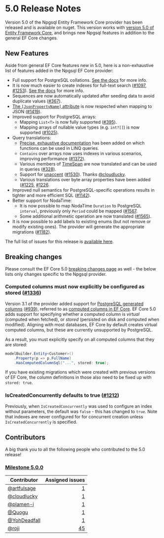 # 5.0 Release Notes

Version 5.0 of the Npgsql Entity Framework Core provider has been released and is available on nuget. This version works with [version 5.0 of Entity Framework Core](https://docs.microsoft.com/ef/core/what-is-new/ef-core-5.0/whatsnew), and brings new Npgsql features in addition to the general EF Core changes.

## New Features

Aside from general EF Core features new in 5.0, here is a non-exhaustive list of features added in the Npgsql EF Core provider:

* Full support for PostgreSQL collations. [See the docs](http://www.npgsql.org/efcore/misc/collations-and-case-sensitivity.html?tabs=data-annotations) for more info.
* It is now much easier to create indexes for full-text search ([#1097](https://github.com/npgsql/efcore.pg/issues/1097), [#1253](https://github.com/npgsql/efcore.pg/issues/1253)). [See the docs](../mapping/full-text-search.md) for more info.
* Sequences are now automatically updated after seeding data to avoid duplicate values ([#367](https://github.com/npgsql/efcore.pg/issues/367)).
* [The `[JsonPropertyName]` attribute](https://docs.microsoft.com/dotnet/api/system.text.json.serialization.jsonpropertynameattribute) is now respected when mapping to JSON ([#1419](https://github.com/npgsql/efcore.pg/issues/1419)).
* Improved support for PostgreSQL arrays:
  * Mapping `List<T>` is now fully supported ([#395](https://github.com/npgsql/efcore.pg/issues/395)).
  * Mapping arrays of nullable value types (e.g. `int?[]`) is now supported ([#1025](https://github.com/npgsql/efcore.pg/issues/1025)).
* Query translations:
  * [Precise, exhaustive documentation](http://www.npgsql.org/efcore/mapping/translations.html) has been added on which functions can be used in LINQ queries.
  * `Contains` over arrays now uses indexes in various scenarios, improving performance ([#1372](https://github.com/npgsql/efcore.pg/issues/1372)).
  * Various members of [TimeSpan](https://docs.microsoft.com/dotnet/api/system.timespan?view=netcore-3.1) are now translated and can be used in queries ([#328](https://github.com/npgsql/efcore.pg/issues/328)).
  * Support for [unaccent](https://www.postgresql.org/docs/current/unaccent.html) ([#1530](https://github.com/npgsql/efcore.pg/issues/1530)). Thanks [@cloudlucky](https://github.com/cloudlucky).
  * Various translations over byte array properties have been added ([#1225](https://github.com/npgsql/efcore.pg/issues/1225), [#1226](https://github.com/npgsql/efcore.pg/issues/1226).
* Improved null semantics for PostgreSQL-specific operations results in tighter and more efficient SQL ([#1142](https://github.com/npgsql/efcore.pg/issues/1142)).
* Better support for NodaTime:
  * It is now possible to map NodaTime `Duration` to PostgreSQL `interval`, previously only `Period` could be mapped ([#1567](https://github.com/npgsql/efcore.pg/issues/1567).
  * Some additional arithmetic operation are now translated ([#1565](https://github.com/npgsql/efcore.pg/issues/1565)).
* It is now possible to add labels to existing enums (but not remove or modify existing ones). The provider will generate the appropriate migrations ([#1182](https://github.com/npgsql/efcore.pg/issues/1182)).

The full list of issues for this release is [available here](https://github.com/npgsql/efcore.pg/milestone/24?closed=1).

## Breaking changes

Please consult the EF Core 5.0 [breaking changes page](https://docs.microsoft.com/ef/core/what-is-new/ef-core-5.0/breaking-changes) as well - the below lists only changes specific to the Npgsql provider.

### Computed columns must now explicitly be configured as stored ([#1336](https://github.com/npgsql/efcore.pg/issues/1336))

Version 3.1 of the provider added support for [PostgreSQL generated columns](https://www.postgresql.org/docs/current/ddl-generated-columns.html) ([#939](https://github.com/npgsql/efcore.pg/issues/939)), referred to as [computed columns in EF Core](https://docs.microsoft.com/ef/core/modeling/generated-properties?tabs=data-annotations#computed-columns). EF Core 5.0 adds support for specifying whether a computed column is *virtual* (computed when fetched), or *stored* (persisted on disk and computed when modified). Aligning with most databases, EF Core by default creates virtual computed columns, but these are currently unsupported by PostgreSQL.

As a result, you must explicitly specify on all computed columns that they are stored:

```c#
modelBuilder.Entity<Customer>()
    .Property(p => p.FullName)
    .HasComputedColumnSql("...", stored: true);
```

If you have existing migrations which were created with previous versions of EF Core, the column definitions in those also need to be fixed up with `stored: true`.

### IsCreatedConcurrently defaults to true ([#1212](https://github.com/npgsql/efcore.pg/issues/1212))

Previously, when `IsCreatedConcurrently` was used to configure an index without parameters, the default was `false` - this has changed to `true`. Note that indexes are never configured for for concurrent creation unless `IsCreatedConcurrently` is specified.

## Contributors

A big thank you to all the following people who contributed to the 5.0 release!

### [Milestone 5.0.0](https://github.com/npgsql/EFCore.PG/issues?q=milestone%3A5.0.0+)

Contributor                                    | Assigned issues
---------------------------------------------- | ----------------:|
[@artfulsage](https://github.com/artfulsage)   | [1](https://github.com/npgsql/EFCore.PG/issues?q=milestone%3A5.0.0+assignee%3Aartfulsage+)
[@cloudlucky](https://github.com/cloudlucky)   | [1](https://github.com/npgsql/EFCore.PG/issues?q=milestone%3A5.0.0+assignee%3Acloudlucky+)
[@plamen-i](https://github.com/plamen-i)       | [1](https://github.com/npgsql/EFCore.PG/issues?q=milestone%3A5.0.0+assignee%3Aplamen-i)
[@Quogu](https://github.com/Quogu)             | [1](https://github.com/npgsql/EFCore.PG/issues?q=milestone%3A5.0.0+assignee%3AQuogu+)
[@YohDeadfall](https://github.com/yohdeadfall) | [1](https://github.com/npgsql/EFCore.PG/issues?q=milestone%3A5.0.0+assignee%3Ayohdeadfall+)
[@roji](https://github.com/roji)               | [45](https://github.com/npgsql/EFCore.PG/issues?q=milestone%3A5.0.0+assignee%3Aroji)
